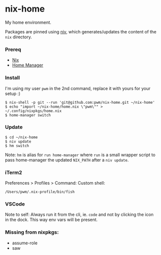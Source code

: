 # nix-home

My home environment.

Packages are pinned using [niv](https://github.com/nmattia/niv), which generates/updates the content of the `nix` directory.

### Prereq

- [Nix](https://nixos.org/nix/manual/#sect-macos-installation)
- [Home Manager](https://github.com/rycee/home-manager#installation)

### Install

I'm using my user `pwm` in the 2nd command, replace it with yours for your setup :)

```
$ nix-shell -p git --run 'git@github.com:pwm/nix-home.git ~/nix-home'
$ echo "import ~/nix-home/home.nix \"pwm\"" > ~/.config/nixpkgs/home.nix
$ home-manager switch
```

### Update

```
$ cd ~/nix-home
$ niv update
$ hm switch
```

Note:
`hm` is alias for `run home-manager` where `run` is a small wrapper script to pass
home-manager the updated `NIX_PATH` after a `niv update`.

### iTerm2

Preferences > Profiles > Command: Custom shell:

`/Users/pwm/.nix-profile/bin/fish`

### VSCode

Note to self:
Always run it from the cli, ie. `code` and not by clicking the icon in the dock.
This way env vars will be present.

### Missing from nixpkgs:

- assume-role
- saw
